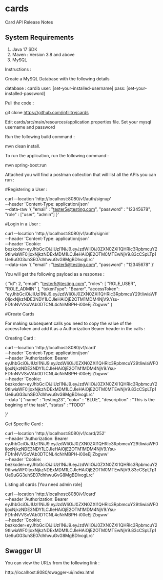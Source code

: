 # cards
Card API Release Notes

## System Requirements

1. Java 17 SDK
2. Maven : Version 3.8 and above
3. MySQL


Instructions : 

Create a MySQL Database with the following details

  database : cardib
  user: [set-your-installed-username]
  pass: [set-your-installed-password]

Pull the code :

  git clone https://github.com/infilitry/cards

Edit cards/src/main/resources/application.properties file. Set your mysql username and password

Run the following build command :

  mvn clean install.

To run the application, run the following command :

  mvn spring-boot:run

Attached you will find a postman collection that will list all the APIs you can run :

#Registering a User : 

curl --location 'http://localhost:8080/v1/auth/signup' \
--header 'Content-Type: application/json' \
--data-raw '{
    "email" : "tester5@testing.com",
    "password" : "12345678",
    "role" : ["user", "admin"]
}'


#Login in a User :

curl --location 'http://localhost:8080/v1/auth/signin' \
--header 'Content-Type: application/json' \
--header 'Cookie: bezkoder=eyJhbGciOiJIUzI1NiJ9.eyJzdWIiOiJ0ZXN0ZXI1QHRlc3RpbmcuY29tIiwiaWF0IjoxNjkzNDExMDM1LCJleHAiOjE2OTM0MTEwNjV9.83cCSpLTp1Ue9uGG3uhSE07dhhwuGvG8MgBDIvogLrc' \
--data-raw '{
    "email" : "tester5@testing.com",
    "password" : "12345678"
}'

You will get the following payload as a response : 

{
    "id": 2,
    "email": "tester5@testing.com",
    "roles": [
        "ROLE_USER",
        "ROLE_ADMIN"
    ],
    "tokenType": "Bearer",
    "accessToken": "eyJhbGciOiJIUzI1NiJ9.eyJzdWIiOiJ0ZXN0ZXI1QHRlc3RpbmcuY29tIiwiaWF0IjoxNjkzNDE3NDY1LCJleHAiOjE2OTM1MDM4NjV9.Ysu-FDfnNVVSxVAb0DTCNL4cNrMBPH-i00eEjiZbgww"
}


#Create Cards

For making subsequent calls you need to copy the value of the accessToken and add it as a Authorization Bearer header in the calls : 

Creating Card : 

curl --location 'http://localhost:8080/v1/card' \
--header 'Content-Type: application/json' \
--header 'Authorization: Bearer eyJhbGciOiJIUzI1NiJ9.eyJzdWIiOiJ0ZXN0ZXI1QHRlc3RpbmcuY29tIiwiaWF0IjoxNjkzNDE3NDY1LCJleHAiOjE2OTM1MDM4NjV9.Ysu-FDfnNVVSxVAb0DTCNL4cNrMBPH-i00eEjiZbgww' \
--header 'Cookie: bezkoder=eyJhbGciOiJIUzI1NiJ9.eyJzdWIiOiJ0ZXN0ZXI1QHRlc3RpbmcuY29tIiwiaWF0IjoxNjkzNDExMDM1LCJleHAiOjE2OTM0MTEwNjV9.83cCSpLTp1Ue9uGG3uhSE07dhhwuGvG8MgBDIvogLrc' \
--data '{
    "name" : "testing23",
    "color" : "BLUE",
    "description" : "This is the begining of the task",
    "status" : "TODO"

}'

Get Specific Card :

curl --location 'http://localhost:8080/v1/card/252' \
--header 'Authorization: Bearer eyJhbGciOiJIUzI1NiJ9.eyJzdWIiOiJ0ZXN0ZXI1QHRlc3RpbmcuY29tIiwiaWF0IjoxNjkzNDE3NDY1LCJleHAiOjE2OTM1MDM4NjV9.Ysu-FDfnNVVSxVAb0DTCNL4cNrMBPH-i00eEjiZbgww' \
--header 'Cookie: bezkoder=eyJhbGciOiJIUzI1NiJ9.eyJzdWIiOiJ0ZXN0ZXI1QHRlc3RpbmcuY29tIiwiaWF0IjoxNjkzNDExMDM1LCJleHAiOjE2OTM0MTEwNjV9.83cCSpLTp1Ue9uGG3uhSE07dhhwuGvG8MgBDIvogLrc'


Listing all cards [You need admin role]

curl --location 'http://localhost:8080/v1/card' \
--header 'Authorization: Bearer eyJhbGciOiJIUzI1NiJ9.eyJzdWIiOiJ0ZXN0ZXI1QHRlc3RpbmcuY29tIiwiaWF0IjoxNjkzNDE3NDY1LCJleHAiOjE2OTM1MDM4NjV9.Ysu-FDfnNVVSxVAb0DTCNL4cNrMBPH-i00eEjiZbgww' \
--header 'Cookie: bezkoder=eyJhbGciOiJIUzI1NiJ9.eyJzdWIiOiJ0ZXN0ZXI1QHRlc3RpbmcuY29tIiwiaWF0IjoxNjkzNDExMDM1LCJleHAiOjE2OTM0MTEwNjV9.83cCSpLTp1Ue9uGG3uhSE07dhhwuGvG8MgBDIvogLrc'



## Swagger UI

You can view the URLs from the following link : 

http://localhost:8080/swagger-ui/index.html





